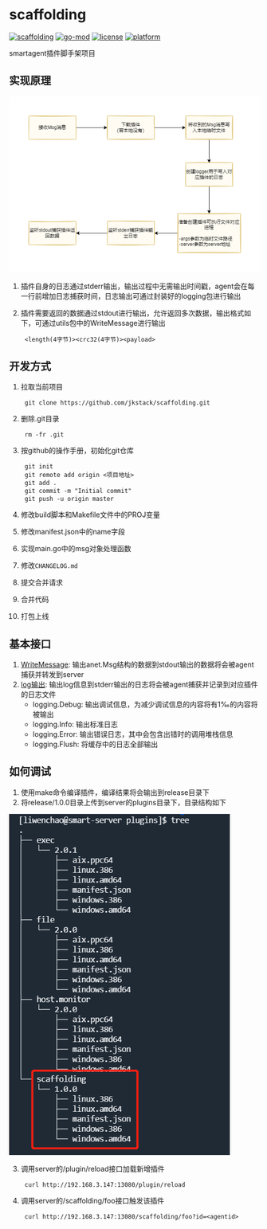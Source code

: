 # scaffolding

[![scaffolding](https://github.com/jkstack/scaffolding/actions/workflows/build.yml/badge.svg)](https://github.com/jkstack/scaffolding/actions/workflows/build.yml)
[![go-mod](https://img.shields.io/github/go-mod/go-version/jkstack/scaffolding)](https://github.com/jkstack/scaffolding)
[![license](https://img.shields.io/github/license/jkstack/scaffolding)](https://www.gnu.org/licenses/agpl-3.0.txt)
[![platform](https://img.shields.io/badge/platform-linux%20%7C%20windows-lightgrey.svg)](https://github.com/jkstack/scaffolding)

smartagent插件脚手架项目

## 实现原理

![插件原理](imgs/%E6%8F%92%E4%BB%B6%E5%8E%9F%E7%90%86.png)

1. 插件自身的日志通过stderr输出，输出过程中无需输出时间戳，agent会在每一行前增加日志捕获时间，日志输出可通过封装好的logging包进行输出
2. 插件需要返回的数据通过stdout进行输出，允许返回多次数据，输出格式如下，可通过utils包中的WriteMessage进行输出

        <length(4字节)><crc32(4字节)><payload>

## 开发方式

1. 拉取当前项目

        git clone https://github.com/jkstack/scaffolding.git
2. 删除.git目录

        rm -fr .git
3. 按github的操作手册，初始化git仓库

        git init
        git remote add origin <项目地址>
        git add .
        git commit -m "Initial commit"
        git push -u origin master
4. 修改build脚本和Makefile文件中的PROJ变量
5. 修改manifest.json中的name字段
6. 实现main.go中的msg对象处理函数
7. 修改`CHANGELOG.md`
8. 提交合并请求
9. 合并代码
10. 打包上线

## 基本接口

1. [WriteMessage](code/utils/msg.go): 输出anet.Msg结构的数据到stdout输出的数据将会被agent捕获并转发到server
2. [log输出](code/logging/log.go): 输出log信息到stderr输出的日志将会被agent捕获并记录到对应插件的日志文件
    - logging.Debug: 输出调试信息，为减少调试信息的内容将有1‰的内容将被输出
    - logging.Info: 输出标准日志
    - logging.Error: 输出错误日志，其中会包含出错时的调用堆栈信息
    - logging.Flush: 将缓存中的日志全部输出

## 如何调试

1. 使用make命令编译插件，编译结果将会输出到release目录下
2. 将release/1.0.0目录上传到server的plugins目录下，目录结构如下

![plugins](imgs/plugins.png)

3. 调用server的/plugin/reload接口加载新增插件

        curl http://192.168.3.147:13080/plugin/reload
4. 调用server的/scaffolding/foo接口触发该插件

        curl http://192.168.3.147:13080/scaffolding/foo?id=<agentid>